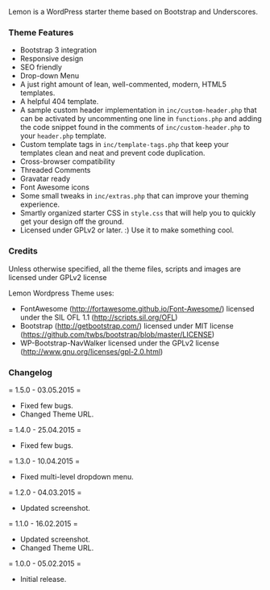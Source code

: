 Lemon is a WordPress starter theme based on Bootstrap and Underscores.

### Theme Features

* Bootstrap 3 integration
* Responsive design
* SEO friendly
* Drop-down Menu
* A just right amount of lean, well-commented, modern, HTML5 templates.
* A helpful 404 template.
* A sample custom header implementation in `inc/custom-header.php` that can be activated by uncommenting one line in `functions.php` and adding the code snippet found in the comments of `inc/custom-header.php` to your `header.php` template.
* Custom template tags in `inc/template-tags.php` that keep your templates clean and neat and prevent code duplication.
* Cross-browser compatibility
* Threaded Comments
* Gravatar ready
* Font Awesome icons
* Some small tweaks in `inc/extras.php` that can improve your theming experience.
* Smartly organized starter CSS in `style.css` that will help you to quickly get your design off the ground.
* Licensed under GPLv2 or later. :) Use it to make something cool.

### Credits

Unless otherwise specified, all the theme files, scripts and images are licensed under GPLv2 license

Lemon Wordpress Theme uses:

* FontAwesome (http://fortawesome.github.io/Font-Awesome/) licensed under the SIL OFL 1.1 (http://scripts.sil.org/OFL)
* Bootstrap (http://getbootstrap.com/) licensed under MIT license (https://github.com/twbs/bootstrap/blob/master/LICENSE)
* WP-Bootstrap-NavWalker licensed under the GPLv2 license (http://www.gnu.org/licenses/gpl-2.0.html)

### Changelog

= 1.5.0 - 03.05.2015 =
* Fixed few bugs.
* Changed Theme URL.

= 1.4.0 - 25.04.2015 =
* Fixed few bugs.

= 1.3.0 - 10.04.2015 =
* Fixed multi-level dropdown menu.

= 1.2.0 - 04.03.2015 =
* Updated screenshot.

= 1.1.0 - 16.02.2015 =
* Updated screenshot.
* Changed Theme URL.

= 1.0.0 - 05.02.2015 =
* Initial release.